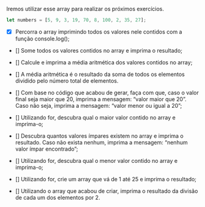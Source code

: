 Iremos utilizar esse array para realizar os próximos exercícios.

```javascript
let numbers = [5, 9, 3, 19, 70, 8, 100, 2, 35, 27];
```

- [x] Percorra o array imprimindo todos os valores nele contidos com a função console.log();

- [] Some todos os valores contidos no array e imprima o resultado;

- [] Calcule e imprima a média aritmética dos valores contidos no array;

- [] A média aritmética é o resultado da soma de todos os elementos dividido pelo número total de elementos.

- [] Com base no código que acabou de gerar, faça com que, caso o valor final seja maior que 20, imprima a mensagem: “valor maior que 20”. Caso não seja, imprima a mensagem: “valor menor ou igual a 20”;

- [] Utilizando for, descubra qual o maior valor contido no array e imprima-o;

- [] Descubra quantos valores ímpares existem no array e imprima o resultado. Caso não exista nenhum, imprima a mensagem: “nenhum valor ímpar encontrado”;

- [] Utilizando for, descubra qual o menor valor contido no array e imprima-o;

- [] Utilizando for, crie um array que vá de 1 até 25 e imprima o resultado;

- [] Utilizando o array que acabou de criar, imprima o resultado da divisão de cada um dos elementos por 2.
